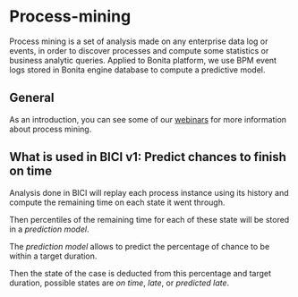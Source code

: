 # Process-mining

Process mining is a set of analysis made on any enterprise data log or events, in order to discover processes and 
compute some statistics or business analytic queries. Applied to Bonita platform, we use BPM event logs stored in 
Bonita engine database to compute a predictive model.


## General

As an introduction, you can see some of our [webinars](https://www.bonitasoft.com/videos?category=Webinars) for
more information about process mining.

## What is used in BICI v1: Predict chances to finish on time

Analysis done in BICI will replay each process instance using its history and compute the remaining time on each state it went through.

Then percentiles of the remaining time for each of these state will be stored in a *prediction model*.

The *prediction model* allows to predict the percentage of chance to be within a target duration.

Then the state of the case is deducted from this percentage and target duration, possible states are _on time_, _late_, or _predicted late_. 

